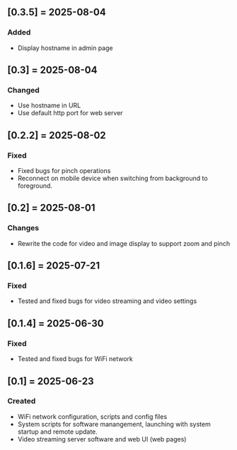## [0.3.5] = 2025-08-04
### Added 
- Display hostname in admin page 

## [0.3] = 2025-08-04
### Changed 
- Use hostname in URL 
- Use default http port for web server 

## [0.2.2] = 2025-08-02
### Fixed
- Fixed bugs for pinch operations 
- Reconnect on mobile device when switching from background to foreground.

## [0.2] = 2025-08-01
### Changes
- Rewrite the code for video and image display to support zoom and pinch 

## [0.1.6] = 2025-07-21
### Fixed 
- Tested and fixed bugs for video streaming and video settings 

## [0.1.4] = 2025-06-30
### Fixed 
- Tested and fixed bugs for WiFi network  

## [0.1] = 2025-06-23
### Created 
- WiFi network configuration, scripts and config files 
- System scripts for software manangement, launching with system startup and remote update. 
- Video streaming server software and web UI (web pages) 
